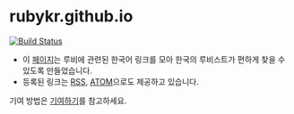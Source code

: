rubykr.github.io
====================

[![Build Status](https://github.com/rubykr/rubykr.github.io/workflows/Deploy/badge.svg)](https://github.com/rubykr/rubykr.github.io/actions?query=workflow%3ADeploy)

- 이 [페이지](https://rubykr.github.io)는 루비에 관련된 한국어 링크를 모아
  한국의 루비스트가 편하게 찾을 수 있도록 만들었습니다.
- 등록된 링크는 [RSS](https://rubykr.github.io/rss.xml),
  [ATOM](https://rubykr.github.io/feed.xml)으로도 제공하고 있습니다.

기여 방법은 [기여하기](CONTRIBUTING.md)를 참고하세요.
